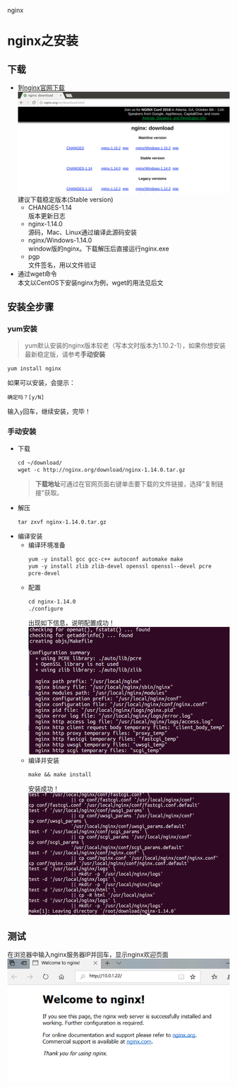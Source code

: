nginx
# nginx之安装  
## 下载  
- 到[nginx官网下载](http://nginx.org/en/download.html)  
  ![nginx下载页面](images/nginx-download.png)  
  建议下载稳定版本(Stable version)  
  - CHANGES-1.14  
    版本更新日志  
  - nginx-1.14.0  
    源码，Mac、Linux通过编译此源码安装  
  - nginx/Windows-1.14.0  
    window版的nginx。下载解压后直接运行nginx.exe  
  - pgp  
    文件签名，用以文件验证  
- 通过wget命令  
  本文以CentOS下安装nginx为例，wget的用法见后文  
## 安装全步骤  
### yum安装  
  > yum默认安装的nginx版本较老（写本文时版本为1.10.2-1），如果你想安装最新稳定版，请参考**手动安装**  
  ```  
  yum install nginx  
  ```  
  如果可以安装，会提示：  
  ``` shell  
  确定吗？[y/N]  
  ```  
  输入`y`回车，继续安装，完毕！  
### 手动安装  
- 下载  
  ``` shell  
  cd ~/download/  
  wget -c http://nginx.org/download/nginx-1.14.0.tar.gz  

  ```  
  > **下载地址**可通过在官网页面右键单击要下载的文件链接，选择“复制链接”获取。  
- 解压  
  ``` shell  
  tar zxvf nginx-1.14.0.tar.gz  
  ```  
- 编译安装  
  - 编译环境准备  
    ``` shell  
    yum -y install gcc gcc-c++ autoconf automake make  
    yum -y install zlib zlib-devel openssl openssl--devel pcre pcre-devel  
    ```  
  - 配置  
    ``` shell  
    cd nginx-1.14.0  
    ./configure  
    ```  
    出现如下信息，说明配置成功！  
    ![nginx配置成功](./images/nginx-configure-succ.png)  
  - 编译并安装  
    ``` shell  
    make && make install  
    ```  
    安装成功！  
    ![nginx安装成功](./images/nginx-install-succ.png)  
## 测试  
在浏览器中输入nginx服务器IP并回车，显示nginx欢迎页面  
![nginx安装成功](./images/nginx-install-succ-test.png)  


